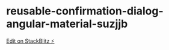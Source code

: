 # reusable-confirmation-dialog-angular-material-suzjjb

[Edit on StackBlitz ⚡️](https://stackblitz.com/edit/reusable-confirmation-dialog-angular-material-suzjjb)